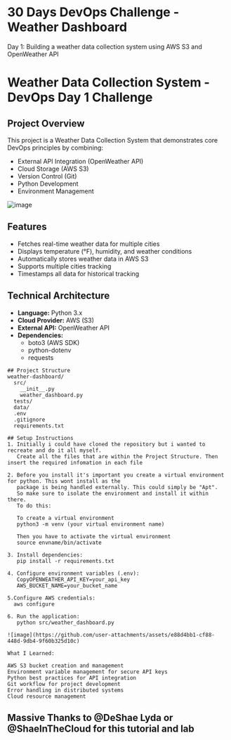 # 30 Days DevOps Challenge - Weather Dashboard

Day 1: Building a weather data collection system using AWS S3 and OpenWeather API

# Weather Data Collection System - DevOps Day 1 Challenge

## Project Overview
This project is a Weather Data Collection System that demonstrates core DevOps principles by combining:
- External API Integration (OpenWeather API)
- Cloud Storage (AWS S3)
- Version Control (Git)
- Python Development
- Environment Management
  
![image](https://github.com/user-attachments/assets/2c375748-b6ca-422e-8729-d3b0286ebf71)

## Features
- Fetches real-time weather data for multiple cities
- Displays temperature (°F), humidity, and weather conditions
- Automatically stores weather data in AWS S3
- Supports multiple cities tracking
- Timestamps all data for historical tracking

## Technical Architecture
- **Language:** Python 3.x
- **Cloud Provider:** AWS (S3)
- **External API:** OpenWeather API
- **Dependencies:** 
  - boto3 (AWS SDK)
  - python-dotenv
  - requests

```
## Project Structure
weather-dashboard/
  src/
    __init__.py
    weather_dashboard.py
  tests/
  data/
  .env
  .gitignore
  requirements.txt

## Setup Instructions
1. Initially i could have cloned the repository but i wanted to recreate and do it all myself.
   Create all the files that are within the Project Structure. Then insert the required infomation in each file

2. Before you install it's important you create a virtual environment for python. This wont install as the
   package is being handled externally. This could simply be "Apt".
   So make sure to isolate the environment and install it within there.
   To do this:

   To create a virtual environment 
   python3 -m venv (your virtual environment name)

   Then you have to activate the virtual environment 
   source envname/bin/activate 

3. Install dependencies:
   pip install -r requirements.txt

4. Configure environment variables (.env):
   CopyOPENWEATHER_API_KEY=your_api_key
   AWS_BUCKET_NAME=your_bucket_name

5.Configure AWS credentials:
  aws configure

6. Run the application:
   python src/weather_dashboard.py

![image](https://github.com/user-attachments/assets/e88d4bb1-cf88-448d-9db4-9f60b325d10c)

What I Learned:

AWS S3 bucket creation and management
Environment variable management for secure API keys
Python best practices for API integration
Git workflow for project development
Error handling in distributed systems
Cloud resource management
```

## Massive Thanks to @DeShae Lyda or @ShaeInTheCloud for this tutorial and lab


